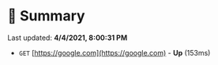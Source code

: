# 📖 Summary
Last updated: **4/4/2021, 8:00:31 PM**

- `GET` [https://google.com](https://google.com) - **Up** (153ms)
